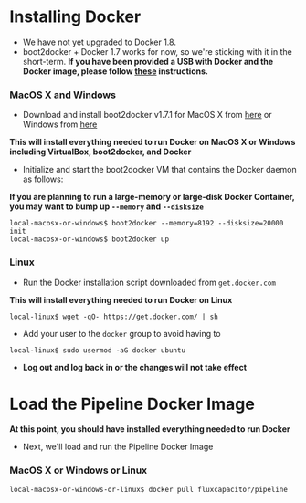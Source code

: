 # Installing Docker
* We have not yet upgraded to Docker 1.8.  
* boot2docker + Docker 1.7 works for now, so we're sticking with it in the short-term.
**If you have been provided a USB with Docker and the Docker image, please follow [these](https://github.com/fluxcapacitor/pipeline/wiki/Install-Docker-and-Load-the-Docker-Image-from-USB) instructions.**

### MacOS X and Windows
* Download and install boot2docker v1.7.1 for MacOS X from [here](https://github.com/boot2docker/osx-installer/releases/tag/v1.7.1) or Windows from [here](https://github.com/boot2docker/windows-installer/releases/tag/v1.7.1)

**This will install everything needed to run Docker on MacOS X or Windows including VirtualBox, boot2docker, and Docker**

* Initialize and start the boot2docker VM that contains the Docker daemon as follows:

**If you are planning to run a large-memory or large-disk Docker Container, you may want to bump up `--memory` and `--disksize`**

```
local-macosx-or-windows$ boot2docker --memory=8192 --disksize=20000 init
local-macosx-or-windows$ boot2docker up
```

### Linux
* Run the Docker installation script downloaded from `get.docker.com`

**This will install everything needed to run Docker on Linux**
```
local-linux$ wget -qO- https://get.docker.com/ | sh
```
* Add your user to the `docker` group to avoid having to 
```
local-linux$ sudo usermod -aG docker ubuntu
```
* **Log out and log back in or the changes will not take effect**

# Load the Pipeline Docker Image 

**At this point, you should have installed everything needed to run Docker**

* Next, we'll load and run the Pipeline Docker Image

### MacOS X or Windows or Linux
```
local-macosx-or-windows-or-linux$ docker pull fluxcapacitor/pipeline
```